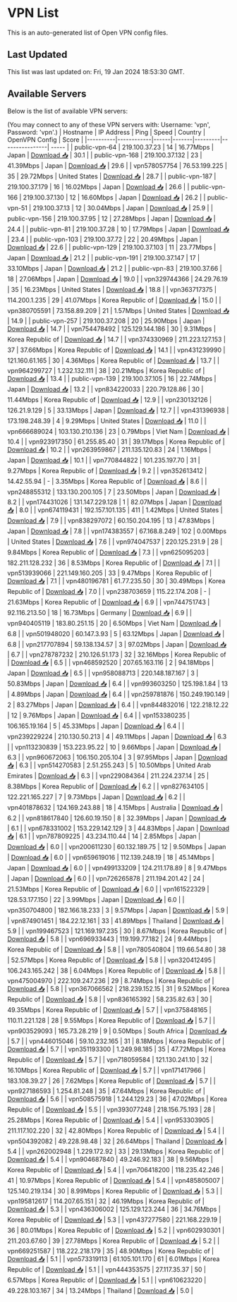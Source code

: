 # VPN List

This is an auto-generated list of Open VPN config files.

## Last Updated

This list was last updated on: Fri, 19 Jan 2024 18:53:30 GMT.

## Available Servers

Below is the list of available VPN servers:

(You may connect to any of these VPN servers with: Username: 'vpn', Password: 'vpn'.)
| Hostname | IP Address | Ping | Speed | Country | OpenVPN Config | Score |
|----------|------------|------|-------|---------|----------------| ----- |
| public-vpn-64 | 219.100.37.23 | 14 | 16.77Mbps | Japan | [Download 📥](./configs/server_0_JP.ovpn) | 30.1 |
| public-vpn-168 | 219.100.37.132 | 23 | 41.39Mbps | Japan | [Download 📥](./configs/server_1_JP.ovpn) | 29.6 |
| vpn578057754 | 76.53.199.225 | 35 | 29.72Mbps | United States | [Download 📥](./configs/server_2_US.ovpn) | 28.7 |
| public-vpn-187 | 219.100.37.179 | 16 | 16.02Mbps | Japan | [Download 📥](./configs/server_3_JP.ovpn) | 26.6 |
| public-vpn-166 | 219.100.37.130 | 12 | 16.60Mbps | Japan | [Download 📥](./configs/server_4_JP.ovpn) | 26.2 |
| public-vpn-51 | 219.100.37.13 | 12 | 30.04Mbps | Japan | [Download 📥](./configs/server_5_JP.ovpn) | 25.9 |
| public-vpn-156 | 219.100.37.95 | 12 | 27.28Mbps | Japan | [Download 📥](./configs/server_6_JP.ovpn) | 24.4 |
| public-vpn-81 | 219.100.37.28 | 10 | 17.79Mbps | Japan | [Download 📥](./configs/server_7_JP.ovpn) | 23.4 |
| public-vpn-103 | 219.100.37.72 | 22 | 20.49Mbps | Japan | [Download 📥](./configs/server_8_JP.ovpn) | 22.6 |
| public-vpn-129 | 219.100.37.103 | 11 | 23.77Mbps | Japan | [Download 📥](./configs/server_9_JP.ovpn) | 21.2 |
| public-vpn-191 | 219.100.37.147 | 17 | 33.10Mbps | Japan | [Download 📥](./configs/server_10_JP.ovpn) | 21.2 |
| public-vpn-83 | 219.100.37.66 | 18 | 27.06Mbps | Japan | [Download 📥](./configs/server_11_JP.ovpn) | 19.0 |
| vpn329744366 | 24.29.76.19 | 35 | 16.23Mbps | United States | [Download 📥](./configs/server_12_US.ovpn) | 18.8 |
| vpn363717375 | 114.200.1.235 | 29 | 41.07Mbps | Korea Republic of | [Download 📥](./configs/server_13_KR.ovpn) | 15.0 |
| vpn380705591 | 73.158.89.209 | 21 | 1.57Mbps | United States | [Download 📥](./configs/server_14_US.ovpn) | 14.9 |
| public-vpn-257 | 219.100.37.208 | 20 | 25.90Mbps | Japan | [Download 📥](./configs/server_15_JP.ovpn) | 14.7 |
| vpn754478492 | 125.129.144.186 | 30 | 9.31Mbps | Korea Republic of | [Download 📥](./configs/server_16_KR.ovpn) | 14.7 |
| vpn374330969 | 211.223.127.153 | 37 | 37.66Mbps | Korea Republic of | [Download 📥](./configs/server_17_KR.ovpn) | 14.1 |
| vpn431239990 | 121.160.61.165 | 30 | 4.36Mbps | Korea Republic of | [Download 📥](./configs/server_18_KR.ovpn) | 13.7 |
| vpn964299727 | 1.232.132.111 | 38 | 20.21Mbps | Korea Republic of | [Download 📥](./configs/server_19_KR.ovpn) | 13.4 |
| public-vpn-139 | 219.100.37.105 | 16 | 22.74Mbps | Japan | [Download 📥](./configs/server_20_JP.ovpn) | 13.2 |
| vpn834220033 | 220.79.128.86 | 30 | 11.44Mbps | Korea Republic of | [Download 📥](./configs/server_21_KR.ovpn) | 12.9 |
| vpn230132126 | 126.21.9.129 | 5 | 33.13Mbps | Japan | [Download 📥](./configs/server_22_JP.ovpn) | 12.7 |
| vpn431396938 | 173.198.248.39 | 4 | 9.29Mbps | United States | [Download 📥](./configs/server_23_US.ovpn) | 11.0 |
| vpn666689024 | 103.130.210.136 | 23 | 0.79Mbps | Viet Nam | [Download 📥](./configs/server_24_VN.ovpn) | 10.4 |
| vpn923917350 | 61.255.85.40 | 31 | 39.17Mbps | Korea Republic of | [Download 📥](./configs/server_25_KR.ovpn) | 10.2 |
| vpn263959867 | 211.135.120.83 | 24 | 1.16Mbps | Japan | [Download 📥](./configs/server_26_JP.ovpn) | 10.1 |
| vpn770844822 | 101.235.197.70 | 31 | 9.27Mbps | Korea Republic of | [Download 📥](./configs/server_27_KR.ovpn) | 9.2 |
| vpn352613412 | 14.42.55.94 | - | 3.35Mbps | Korea Republic of | [Download 📥](./configs/server_28_KR.ovpn) | 8.6 |
| vpn248855312 | 133.130.200.105 | 7 | 23.50Mbps | Japan | [Download 📥](./configs/server_29_JP.ovpn) | 8.2 |
| vpn174431026 | 131.147.229.128 | 1 | 82.07Mbps | Japan | [Download 📥](./configs/server_30_JP.ovpn) | 8.0 |
| vpn674119431 | 192.157.101.135 | 411 | 1.42Mbps | United States | [Download 📥](./configs/server_31_US.ovpn) | 7.9 |
| vpn838297072 | 60.150.204.195 | 13 | 47.83Mbps | Japan | [Download 📥](./configs/server_32_JP.ovpn) | 7.8 |
| vpn174383557 | 67.168.8.249 | 102 | 0.00Mbps | United States | [Download 📥](./configs/server_33_US.ovpn) | 7.6 |
| vpn974047537 | 220.125.231.9 | 28 | 9.84Mbps | Korea Republic of | [Download 📥](./configs/server_34_KR.ovpn) | 7.3 |
| vpn625095203 | 182.211.128.232 | 36 | 8.53Mbps | Korea Republic of | [Download 📥](./configs/server_35_KR.ovpn) | 7.1 |
| vpn513939066 | 221.149.160.205 | 33 | 9.47Mbps | Korea Republic of | [Download 📥](./configs/server_36_KR.ovpn) | 7.1 |
| vpn480196781 | 61.77.235.50 | 30 | 30.49Mbps | Korea Republic of | [Download 📥](./configs/server_37_KR.ovpn) | 7.0 |
| vpn238703659 | 115.22.174.208 | - | 21.63Mbps | Korea Republic of | [Download 📥](./configs/server_38_KR.ovpn) | 6.9 |
| vpn744751743 | 92.116.213.50 | 18 | 16.73Mbps | Germany | [Download 📥](./configs/server_39_DE.ovpn) | 6.9 |
| vpn940405119 | 183.80.251.15 | 20 | 6.50Mbps | Viet Nam | [Download 📥](./configs/server_40_VN.ovpn) | 6.8 |
| vpn501948020 | 60.147.3.93 | 5 | 63.12Mbps | Japan | [Download 📥](./configs/server_41_JP.ovpn) | 6.8 |
| vpn217707894 | 59.138.134.57 | 3 | 97.02Mbps | Japan | [Download 📥](./configs/server_42_JP.ovpn) | 6.7 |
| vpn278787232 | 210.126.51.173 | 32 | 32.16Mbps | Korea Republic of | [Download 📥](./configs/server_43_KR.ovpn) | 6.5 |
| vpn468592520 | 207.65.163.116 | 2 | 94.18Mbps | Japan | [Download 📥](./configs/server_44_JP.ovpn) | 6.5 |
| vpn958088713 | 220.148.187.167 | 3 | 50.83Mbps | Japan | [Download 📥](./configs/server_45_JP.ovpn) | 6.4 |
| vpn993603250 | 125.198.1.84 | 13 | 4.89Mbps | Japan | [Download 📥](./configs/server_46_JP.ovpn) | 6.4 |
| vpn259781876 | 150.249.190.149 | 2 | 83.27Mbps | Japan | [Download 📥](./configs/server_47_JP.ovpn) | 6.4 |
| vpn844832016 | 122.218.12.22 | 12 | 9.76Mbps | Japan | [Download 📥](./configs/server_48_JP.ovpn) | 6.4 |
| vpn153380235 | 106.165.19.164 | 5 | 45.33Mbps | Japan | [Download 📥](./configs/server_49_JP.ovpn) | 6.4 |
| vpn239229224 | 210.130.50.213 | 4 | 49.11Mbps | Japan | [Download 📥](./configs/server_50_JP.ovpn) | 6.3 |
| vpn113230839 | 153.223.95.22 | 10 | 9.66Mbps | Japan | [Download 📥](./configs/server_51_JP.ovpn) | 6.3 |
| vpn960672063 | 106.150.205.104 | 3 | 97.95Mbps | Japan | [Download 📥](./configs/server_52_JP.ovpn) | 6.3 |
| vpn514270583 | 2.51.255.243 | 5 | 10.50Mbps | United Arab Emirates | [Download 📥](./configs/server_53_AE.ovpn) | 6.3 |
| vpn229084364 | 211.224.237.14 | 25 | 8.38Mbps | Korea Republic of | [Download 📥](./configs/server_54_KR.ovpn) | 6.2 |
| vpn827634105 | 122.221.165.227 | 7 | 9.73Mbps | Japan | [Download 📥](./configs/server_55_JP.ovpn) | 6.2 |
| vpn401878632 | 124.169.243.88 | 18 | 4.15Mbps | Australia | [Download 📥](./configs/server_56_AU.ovpn) | 6.2 |
| vpn818617840 | 126.60.19.150 | 8 | 32.39Mbps | Japan | [Download 📥](./configs/server_57_JP.ovpn) | 6.1 |
| vpn678331002 | 153.229.142.129 | 3 | 44.83Mbps | Japan | [Download 📥](./configs/server_58_JP.ovpn) | 6.1 |
| vpn787809225 | 43.234.110.44 | 14 | 2.85Mbps | Japan | [Download 📥](./configs/server_59_JP.ovpn) | 6.0 |
| vpn200611230 | 60.132.189.75 | 12 | 9.50Mbps | Japan | [Download 📥](./configs/server_60_JP.ovpn) | 6.0 |
| vpn659619016 | 112.139.248.19 | 18 | 45.14Mbps | Japan | [Download 📥](./configs/server_61_JP.ovpn) | 6.0 |
| vpn499133209 | 124.211.178.89 | 8 | 9.47Mbps | Japan | [Download 📥](./configs/server_62_JP.ovpn) | 6.0 |
| vpn726265878 | 211.194.201.42 | 24 | 21.53Mbps | Korea Republic of | [Download 📥](./configs/server_63_KR.ovpn) | 6.0 |
| vpn161522329 | 128.53.177.150 | 22 | 3.99Mbps | Japan | [Download 📥](./configs/server_64_JP.ovpn) | 6.0 |
| vpn350704800 | 182.166.18.233 | 3 | 9.57Mbps | Japan | [Download 📥](./configs/server_65_JP.ovpn) | 5.9 |
| vpn874901451 | 184.22.12.161 | 33 | 41.89Mbps | Thailand | [Download 📥](./configs/server_66_TH.ovpn) | 5.9 |
| vpn199467523 | 121.169.197.235 | 30 | 8.67Mbps | Korea Republic of | [Download 📥](./configs/server_67_KR.ovpn) | 5.8 |
| vpn696933443 | 119.199.77.182 | 24 | 9.44Mbps | Korea Republic of | [Download 📥](./configs/server_68_KR.ovpn) | 5.8 |
| vpn780540804 | 119.66.54.80 | 38 | 52.57Mbps | Korea Republic of | [Download 📥](./configs/server_69_KR.ovpn) | 5.8 |
| vpn320412495 | 106.243.165.242 | 38 | 6.04Mbps | Korea Republic of | [Download 📥](./configs/server_70_KR.ovpn) | 5.8 |
| vpn475004970 | 222.109.247.236 | 29 | 8.74Mbps | Korea Republic of | [Download 📥](./configs/server_71_KR.ovpn) | 5.8 |
| vpn367066562 | 218.239.152.15 | 31 | 9.52Mbps | Korea Republic of | [Download 📥](./configs/server_72_KR.ovpn) | 5.8 |
| vpn836165392 | 58.235.82.63 | 30 | 49.35Mbps | Korea Republic of | [Download 📥](./configs/server_73_KR.ovpn) | 5.7 |
| vpn375848165 | 110.11.221.128 | 28 | 9.55Mbps | Korea Republic of | [Download 📥](./configs/server_74_KR.ovpn) | 5.7 |
| vpn903529093 | 165.73.28.219 | 9 | 0.50Mbps | South Africa | [Download 📥](./configs/server_75_ZA.ovpn) | 5.7 |
| vpn446015046 | 59.10.232.165 | 31 | 8.18Mbps | Korea Republic of | [Download 📥](./configs/server_76_KR.ovpn) | 5.7 |
| vpn351193300 | 1.249.98.185 | 35 | 47.72Mbps | Korea Republic of | [Download 📥](./configs/server_77_KR.ovpn) | 5.7 |
| vpn718059584 | 121.130.241.10 | 32 | 16.10Mbps | Korea Republic of | [Download 📥](./configs/server_78_KR.ovpn) | 5.7 |
| vpn171417966 | 183.108.39.27 | 26 | 7.62Mbps | Korea Republic of | [Download 📥](./configs/server_79_KR.ovpn) | 5.7 |
| vpn927186593 | 1.254.81.248 | 35 | 47.64Mbps | Korea Republic of | [Download 📥](./configs/server_80_KR.ovpn) | 5.6 |
| vpn508575918 | 1.244.129.23 | 36 | 47.02Mbps | Korea Republic of | [Download 📥](./configs/server_81_KR.ovpn) | 5.5 |
| vpn393077248 | 218.156.75.193 | 28 | 25.28Mbps | Korea Republic of | [Download 📥](./configs/server_82_KR.ovpn) | 5.4 |
| vpn953303905 | 211.117.102.220 | 32 | 42.80Mbps | Korea Republic of | [Download 📥](./configs/server_83_KR.ovpn) | 5.4 |
| vpn504392082 | 49.228.98.48 | 32 | 26.64Mbps | Thailand | [Download 📥](./configs/server_84_TH.ovpn) | 5.4 |
| vpn262002948 | 1.229.172.92 | 33 | 29.13Mbps | Korea Republic of | [Download 📥](./configs/server_85_KR.ovpn) | 5.4 |
| vpn904687840 | 49.246.92.183 | 38 | 9.56Mbps | Korea Republic of | [Download 📥](./configs/server_86_KR.ovpn) | 5.4 |
| vpn706418200 | 118.235.42.246 | 41 | 10.97Mbps | Korea Republic of | [Download 📥](./configs/server_87_KR.ovpn) | 5.4 |
| vpn485805007 | 125.140.219.134 | 30 | 8.99Mbps | Korea Republic of | [Download 📥](./configs/server_88_KR.ovpn) | 5.3 |
| vpn195812617 | 114.207.65.151 | 32 | 46.19Mbps | Korea Republic of | [Download 📥](./configs/server_89_KR.ovpn) | 5.3 |
| vpn436306002 | 125.129.123.244 | 36 | 34.76Mbps | Korea Republic of | [Download 📥](./configs/server_90_KR.ovpn) | 5.3 |
| vpn437277580 | 221.168.229.19 | 36 | 80.01Mbps | Korea Republic of | [Download 📥](./configs/server_91_KR.ovpn) | 5.2 |
| vpn602930301 | 211.203.67.60 | 39 | 27.78Mbps | Korea Republic of | [Download 📥](./configs/server_92_KR.ovpn) | 5.2 |
| vpn669251587 | 118.222.218.179 | 35 | 48.90Mbps | Korea Republic of | [Download 📥](./configs/server_93_KR.ovpn) | 5.1 |
| vpn573319113 | 61.105.101.170 | 61 | 6.01Mbps | Korea Republic of | [Download 📥](./configs/server_94_KR.ovpn) | 5.1 |
| vpn444353575 | 27.117.35.37 | 50 | 6.57Mbps | Korea Republic of | [Download 📥](./configs/server_95_KR.ovpn) | 5.1 |
| vpn610623220 | 49.228.103.167 | 34 | 13.24Mbps | Thailand | [Download 📥](./configs/server_96_TH.ovpn) | 5.0 |
